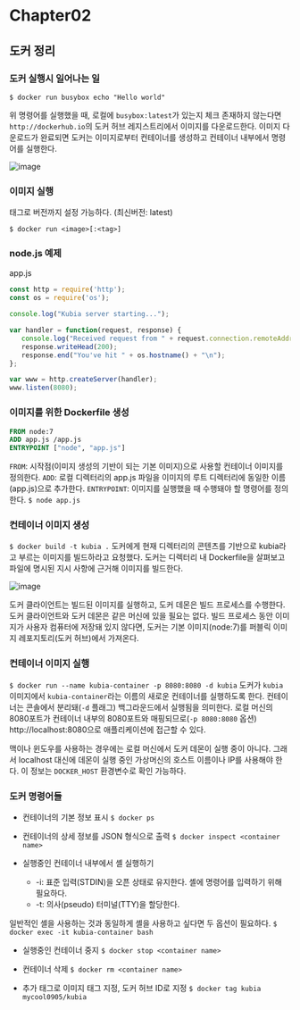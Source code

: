 # Chapter02


## 도커 정리


### 도커 실행시 일어나는 일

```$ docker run busybox echo "Hello world" ```

위 명령어를 실행했을 때, 로컬에 `busybox:latest`가 있는지 체크
존재하지 않는다면 `http://dockerhub.io`의 도커 허브 레지스트리에서 이미지를 다운로드한다.
이미지 다운로드가 완료되면 도커는 이미지로부터 컨테이너를 생성하고 컨테이너 내부에서 명령어를 실행한다.

![image](https://drek4537l1klr.cloudfront.net/luksa/Figures/02fig01_alt.jpg)


### 이미지 실행

태그로 버전까지 설정 가능하다. (최신버전: latest)

```$ docker run <image>[:<tag>]```


 ### node.js 예제

app.js

 ```javascript
const http = require('http');
const os = require('os');

console.log("Kubia server starting...");

var handler = function(request, response) {
    console.log("Received request from " + request.connection.remoteAddress);
    response.writeHead(200);
    response.end("You've hit " + os.hostname() + "\n");
};

var www = http.createServer(handler);
www.listen(8080);
 ```


 ### 이미지를 위한 Dockerfile 생성

 ```Dockerfile
FROM node:7
ADD app.js /app.js
ENTRYPOINT ["node", "app.js"]
 ```

 `FROM`: 시작점(이미지 생성의 기반이 되는 기본 이미지)으로 사용할 컨테이너 이미지를 정의한다.
 `ADD`: 로컬 디렉터리의 app.js 파일을 이미지의 루트 디렉터리에 동일한 이름(app.js)으로 추가한다.
 `ENTRYPOINT`: 이미지를 실행했을 때 수행돼야 할 명령어를 정의한다. ```$ node app.js```


 ### 컨테이너 이미지 생성

```$ docker build -t kubia .```
도커에게 현재 디렉터리의 콘텐츠를 기반으로 kubia라고 부르는 이미지를 빌드하라고 요청했다.
도커는 디렉터리 내 Dockerfile을 살펴보고 파일에 명시된 지시 사항에 근거해 이미지를 빌드한다.

![image](https://drek4537l1klr.cloudfront.net/luksa/Figures/02fig02_alt.jpg)

도커 클라이언트는 빌드된 이미지를 실행하고, 도커 데몬은 빌드 프로세스를 수행한다.
도커 클라이언트와 도커 데몬은 같은 머신에 있을 필요는 없다.
빌드 프로세스 동안 이미지가 사용자 컴퓨터에 저장돼 있지 않다면, 도커는 기본 이미지(node:7)를 퍼블릭 이미지 레포지토리(도커 허브)에서 가져온다.


### 컨테이너 이미지 실행

```$ docker run --name kubia-container -p 8080:8080 -d kubia```
도커가 `kubia` 이미지에서 `kubia-container`라는 이름의 새로운 컨테이너를 실행하도록 한다.
컨테이너는 콘솔에서 분리돼(`-d` 플래그) 백그라운드에서 실행됨을 의미한다. 로컬 머신의 8080포트가 컨테이너 내부의 8080포트와 매핑되므로(`-p 8080:8080` 옵션) http://localhost:8080으로 애플리케이션에 접근할 수 있다.

맥이나 윈도우를 사용하는 경우에는 로컬 머신에서 도커 데몬이 실행 중이 아니다. 그래서 localhost 대신에 데몬이 실행 중인 가상머신의 호스트 이름이나 IP를 사용해야 한다. 이 정보는 `DOCKER_HOST` 환경변수로 확인 가능하다.


### 도커 명령어들

- 컨테이너의 기본 정보 표시
```$ docker ps```

- 컨테이너의 상세 정보를 JSON 형식으로 출력
```$ docker inspect <container name>```

- 실행중인 컨테이너 내부에서 셸 실행하기
  + -i: 표준 입력(STDIN)을 오픈 상태로 유지한다. 셸에 명령어를 입력하기 위해 필요하다.
  + -t: 의사(pseudo) 터미널(TTY)을 할당한다.

일반적인 셸을 사용하는 것과 동일하게 셸을 사용하고 싶다면 두 옵션이 필요하다.
```$ docker exec -it kubia-container bash```

- 실행중인 컨테이너 중지
```$ docker stop <container name>```

- 컨테이너 삭제
```$ docker rm <container name>```

- 추가 태그로 이미지 태그 지정, 도커 허브 ID로 지정
```$ docker tag kubia mycool0905/kubia```


